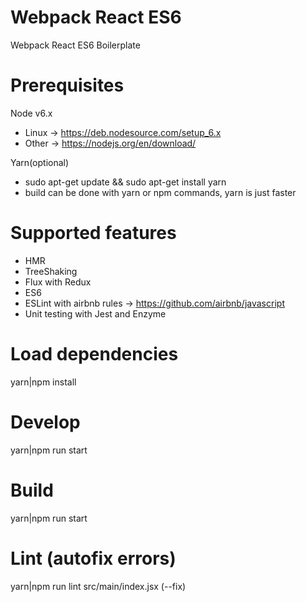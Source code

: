 # Webpack React ES6
Webpack React ES6 Boilerplate

# Prerequisites
Node v6.x
- Linux -> https://deb.nodesource.com/setup_6.x
- Other -> https://nodejs.org/en/download/

Yarn(optional)
- sudo apt-get update && sudo apt-get install yarn
- build can be done with yarn or npm commands, yarn is just faster

# Supported features
- HMR
- TreeShaking
- Flux with Redux
- ES6
- ESLint with airbnb rules -> https://github.com/airbnb/javascript
- Unit testing with Jest and Enzyme

# Load dependencies
yarn|npm install

# Develop
yarn|npm run start

# Build
yarn|npm run start

# Lint (autofix errors)
yarn|npm run lint src/main/index.jsx (--fix)
